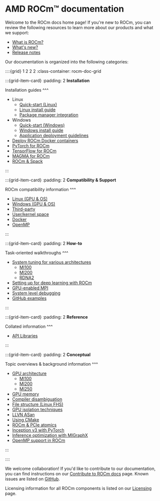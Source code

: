 <head>
  <meta charset="UTF-8">
  <meta name="description" content="AMD ROCm documentation">
  <meta name="keywords" content="documentation, guides, installation, compatibility, support,
  reference">
</head>

# AMD ROCm™ documentation

Welcome to the ROCm docs home page! If you're new to ROCm, you can review the following
resources to learn more about our products and what we support:

* [What is ROCm?](./what-is-rocm.md)
* [What's new?](about/whats-new/whats-new)
* [Release notes](./about/release-notes.md)

Our documentation is organized into the following categories:

::::{grid} 1 2 2 2
:class-container: rocm-doc-grid

:::{grid-item-card}
:padding: 2
**Installation**

Installation guides
^^^

* Linux
  * [Quick-start (Linux)](./install/linux/install-quick.md)
  * [Linux install guide](./install/linux/install.md)
  * [Package manager integration](./install/linux/package-manager-integration.md)
* Windows
  * [Quick-start (Windows)](./install/windows/install-quick.md)
  * [Windows install guide](./install/windows/install.md)
  * [Application deployment guidelines](./install/windows/windows-app-deployment-guidelines.md)
* [Deploy ROCm Docker containers](./install/docker.md)
* [PyTorch for ROCm](./install/pytorch-install.md)
* [TensorFlow for ROCm](./install/tensorflow-install.md)
* [MAGMA for ROCm](./install/magma-install.md)
* [ROCm & Spack](./install/spack-intro.md)

:::

:::{grid-item-card}
:padding: 2
**Compatibility & Support**

ROCm compatibility information
^^^

* [Linux (GPU & OS)](./about/compatibility/linux-support.md)
* [Windows (GPU & OS)](./about/compatibility/windows-support.md)
* [Third-party](./about/compatibility/3rd-party-support-matrix.md)
* [User/kernel space](./about/compatibility/user-kernel-space-compat-matrix.md)
* [Docker](./about/compatibility/docker-image-support-matrix.rst)
* [OpenMP](./about/compatibility/openmp.md)

:::

:::{grid-item-card}
:padding: 2
**How-to**

Task-oriented walkthroughs
^^^

* [System tuning for various architectures](./how-to/tuning-guides.md)
  * [MI100](./how-to/tuning-guides/mi100.md)
  * [MI200](./how-to/tuning-guides/mi200.md)
  * [RDNA2](./how-to/tuning-guides/w6000-v620.md)
* [Setting up for deep learning with ROCm](./how-to/deep-learning-rocm.md)
* [GPU-enabled MPI](./how-to/gpu-enabled-mpi.md)
* [System level debugging](./how-to/system-debugging.md)
* [GitHub examples](https://github.com/amd/rocm-examples)

:::

:::{grid-item-card}
:padding: 2
**Reference**

Collated information
^^^

* [API Libraries](./reference/library-index.md)

:::

:::{grid-item-card}
:padding: 2
**Conceptual**

Topic overviews & background information
^^^

* [GPU architecture](./conceptual/gpu-arch.md)
  * [MI100](./conceptual/gpu-arch/mi100.md)
  * [MI200](./conceptual/gpu-arch/mi200-performance-counters.md)
  * [MI250](./conceptual/gpu-arch/mi250.md)
* [GPU memory](./conceptual/gpu-memory.md)
* [Compiler disambiguation](./conceptual/compiler-disambiguation.md)
* [File structure (Linux FHS)](./conceptual/file-reorg.md)
* [GPU isolation techniques](./conceptual/gpu-isolation.md)
* [LLVN ASan](./conceptual/using-gpu-sanitizer.md)
* [Using CMake](./conceptual/cmake-packages.rst)
* [ROCm & PCIe atomics](./conceptual/More-about-how-ROCm-uses-PCIe-Atomics.rst)
* [Inception v3 with PyTorch](./conceptual/ai-pytorch-inception.md)
* [Inference optimization with MIGraphX](./conceptual/ai-migraphx-optimization.md)
* [OpenMP support in ROCm](./about/compatibility/openmp.md)

:::

::::

We welcome collaboration! If you'd like to contribute to our documentation, you can find instructions
on our [Contribute to ROCm docs](./contribute/index.md) page. Known issues are listed on
[GitHub](https://github.com/RadeonOpenCompute/ROCm/labels/Verified%20Issue).

Licensing information for all ROCm components is listed on our [Licensing](./about/license.md) page.
